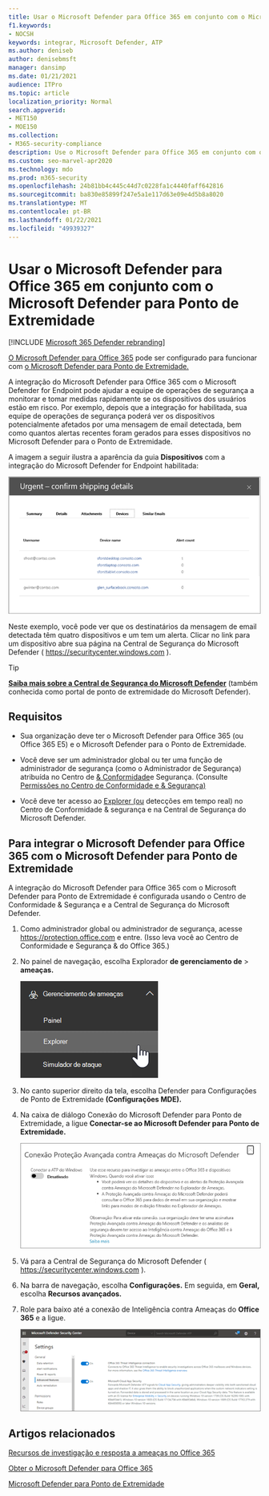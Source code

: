 ```yaml
---
title: Usar o Microsoft Defender para Office 365 em conjunto com o Microsoft Defender para Ponto de Extremidade
f1.keywords:
- NOCSH
keywords: integrar, Microsoft Defender, ATP
ms.author: deniseb
author: denisebmsft
manager: dansimp
ms.date: 01/21/2021
audience: ITPro
ms.topic: article
localization_priority: Normal
search.appverid:
- MET150
- MOE150
ms.collection:
- M365-security-compliance
description: Use o Microsoft Defender para Office 365 em conjunto com o Microsoft Defender for Endpoint para obter informações mais detalhadas sobre ameaças contra seus dispositivos e conteúdo de email.
ms.custom: seo-marvel-apr2020
ms.technology: mdo
ms.prod: m365-security
ms.openlocfilehash: 24b81bb4c445c44d7c0228fa1c4440faff642816
ms.sourcegitcommit: ba830e85899f247e5a1e117d63e09e4d5b8a8020
ms.translationtype: MT
ms.contentlocale: pt-BR
ms.lasthandoff: 01/22/2021
ms.locfileid: "49939327"
---
```

# <a name="use-microsoft-defender-for-office-365-together-with-microsoft-defender-for-endpoint"></a>Usar o Microsoft Defender para Office 365 em conjunto com o Microsoft Defender para Ponto de Extremidade

[!INCLUDE [Microsoft 365 Defender rebranding](../includes/microsoft-defender-for-office.md)]


[O Microsoft Defender para Office 365](office-365-atp.md) pode ser configurado para funcionar com [o Microsoft Defender para Ponto de Extremidade.](https://docs.microsoft.com/windows/security/threat-protection)

A integração do Microsoft Defender para Office 365 com o Microsoft Defender for Endpoint pode ajudar a equipe de operações de segurança a monitorar e tomar medidas rapidamente se os dispositivos dos usuários estão em risco. Por exemplo, depois que a integração for habilitada, sua equipe de operações de segurança poderá ver os dispositivos potencialmente afetados por uma mensagem de email detectada, bem como quantos alertas recentes foram gerados para esses dispositivos no Microsoft Defender para o Ponto de Extremidade.

A imagem a seguir ilustra a aparência da guia **Dispositivos** com a integração do Microsoft Defender for Endpoint habilitada:

![Quando o Microsoft Defender para Ponto de Extremidade está habilitado, você pode ver uma lista de dispositivos com alertas.](../../media/fec928ea-8f0c-44d7-80b9-a2e0a8cd4e89.PNG)

Neste exemplo, você pode ver que os destinatários da mensagem de email detectada têm quatro dispositivos e um tem um alerta. Clicar no link para um dispositivo abre sua página na Central de Segurança do Microsoft Defender ( <https://securitycenter.windows.com> ).

> [!TIP]
> **[Saiba mais sobre a Central de Segurança do Microsoft Defender](https://docs.microsoft.com/windows/security/threat-protection/microsoft-defender-atp/use)** (também conhecida como portal de ponto de extremidade do Microsoft Defender).

## <a name="requirements"></a>Requisitos

- Sua organização deve ter o Microsoft Defender para Office 365 (ou Office 365 E5) e o Microsoft Defender para o Ponto de Extremidade.

- Você deve ser um administrador global ou ter uma função de administrador de segurança (como o Administrador de Segurança) atribuída no Centro de [& Conformidade](https://protection.office.com)e Segurança. (Consulte [Permissões no Centro de Conformidade e & Segurança)](permissions-in-the-security-and-compliance-center.md)

- Você deve ter acesso ao [Explorer (ou](threat-explorer.md) detecções em tempo real) no Centro de Conformidade & segurança e na Central de Segurança do Microsoft Defender.

## <a name="to-integrate-microsoft-defender-for-office-365-with-microsoft-defender-for-endpoint"></a>Para integrar o Microsoft Defender para Office 365 com o Microsoft Defender para Ponto de Extremidade

A integração do Microsoft Defender para Office 365 com o Microsoft Defender para Ponto de Extremidade é configurada usando o Centro de Conformidade & Segurança e a Central de Segurança do Microsoft Defender.

1. Como administrador global ou administrador de segurança, acesse <https://protection.office.com> e entre. (Isso leva você ao Centro de Conformidade e Segurança & do Office 365.)

2. No painel de navegação, escolha Explorador **de gerenciamento de** \> **ameaças.**

   ![Explorer in Threat Management menu](../../media/ThreatMgmt-Explorer-nav.png)

3. No canto superior direito da tela, escolha Defender para Configurações de Ponto de Extremidade **(Configurações MDE).**

4. Na caixa de diálogo Conexão do Microsoft Defender para Ponto de Extremidade, a ligue **Conectar-se ao Microsoft Defender para Ponto de Extremidade.**

   ![Conexão do Microsoft Defender para Ponto de Extremidade](../../media/Explorer-WDATPConnection-dialog.png)

5. Vá para a Central de Segurança do Microsoft Defender ( <https://securitycenter.windows.com> ).

6. Na barra de navegação, escolha **Configurações.** Em seguida, em **Geral,** escolha **Recursos avançados.**

7. Role para baixo até a conexão de Inteligência contra Ameaças do **Office 365** e a ligue.

   ![Conexão de inteligência contra ameaças do Office 365](../../media/mdatp-oatptoggle.png)

## <a name="related-articles"></a>Artigos relacionados

[Recursos de investigação e resposta a ameaças no Office 365](office-365-ti.md)

[Obter o Microsoft Defender para Office 365](office-365-atp.md)

[Microsoft Defender para Ponto de Extremidade](https://docs.microsoft.com/windows/security/threat-protection)
